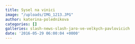 ```yaml
---
title: Sysel na vinici
image: "/uploads/IMG_1213.JPG"
author: katerina-polednikova
categories: []
galleries: slash-news-slash-jaro-ve-velkych-pavlovicich
date: '2016-05-29 06:00:04 +0000'
---
```


